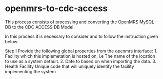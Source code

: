 # openmrs-to-cdc-access
This process consists of processing and converting the OpenMRS MySQL DB to the CDC ACCESS DB Model.

In this process it is necessary to consider and to follow the instruction given below:

Step I
Provide the following global properties from the openmrs interface:
    1. Facility which this implemetation is hosted on, i.e The name of the location to use as a system default.
    2. Date to based on when importing the data.
    3. Health Facility Unique code that will uniquely identify the facility implementing the system
